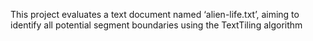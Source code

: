 This project evaluates a text document named ‘alien-life.txt’, aiming to identify all potential segment boundaries using the TextTiling algorithm